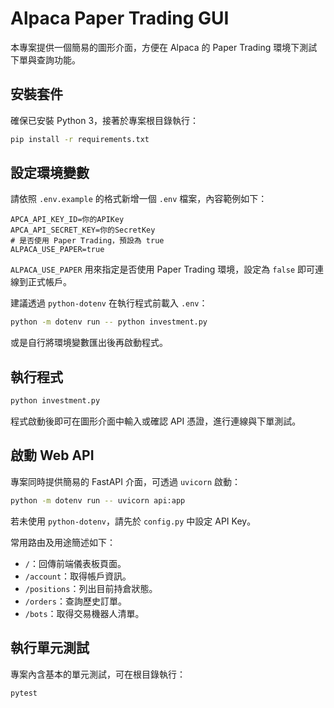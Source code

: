 # Alpaca Paper Trading GUI

本專案提供一個簡易的圖形介面，方便在 Alpaca 的 Paper Trading 環境下測試下單與查詢功能。

## 安裝套件

確保已安裝 Python 3，接著於專案根目錄執行：

```bash
pip install -r requirements.txt
```

## 設定環境變數

請依照 `.env.example` 的格式新增一個 `.env` 檔案，內容範例如下：

```dotenv
APCA_API_KEY_ID=你的APIKey
APCA_API_SECRET_KEY=你的SecretKey
# 是否使用 Paper Trading，預設為 true
ALPACA_USE_PAPER=true
```

`ALPACA_USE_PAPER` 用來指定是否使用 Paper Trading 環境，設定為 `false` 即可連線到正式帳戶。

建議透過 `python-dotenv` 在執行程式前載入 `.env`：

```bash
python -m dotenv run -- python investment.py
```

或是自行將環境變數匯出後再啟動程式。

## 執行程式

```bash
python investment.py
```

程式啟動後即可在圖形介面中輸入或確認 API 憑證，進行連線與下單測試。

## 啟動 Web API

專案同時提供簡易的 FastAPI 介面，可透過 `uvicorn` 啟動：

```bash
python -m dotenv run -- uvicorn api:app
```

若未使用 `python-dotenv`，請先於 `config.py` 中設定 API Key。

常用路由及用途簡述如下：

- `/`：回傳前端儀表板頁面。
- `/account`：取得帳戶資訊。
- `/positions`：列出目前持倉狀態。
- `/orders`：查詢歷史訂單。
- `/bots`：取得交易機器人清單。

## 執行單元測試

專案內含基本的單元測試，可在根目錄執行：

```bash
pytest
```
